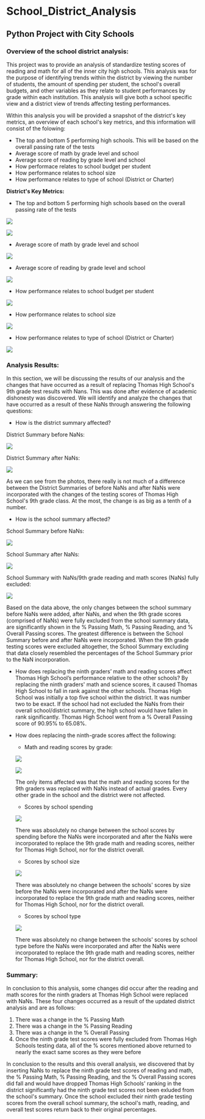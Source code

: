 # School_District_Analysis
## Python Project with City Schools

### Overview of the school district analysis: 
This project was to  provide an analysis of standardize testing scores of reading and math for all of the inner city high schools. This analysis was for the purpose of identifying trends within the district by viewing the number of students, the amount of spending per student, the school's overall budgets, and other variables as they relate to student performances by grade within each institution. This analysis will give both a school specific view and a district view of trends affecting testing performances. 

Within this analysis you will be provided a snapshot of the district's key metrics, an overview of each school's key metrics, and this information will consist of the folowing:

  - The top and bottom 5 performing high schools. This will be based on the overall passing rate of the tests
  - Average score of math by grade level and school
  - Average score of reading by grade level and school
  - How performace relates to school budget per student
  - How performance relates to school size
  - How performance relates to type of school (District or Charter)


**District's Key Metrics:**

- The top and bottom 5 performing high schools based on the overall passing rate of the tests

![](Photos/Top_schools_overall_pass.png)

![](Photos/Bottom_schools_overall_pass.png)


- Average score of math by grade level and school

![](Photos/Avg_math_by_grade.png)


- Average score of reading by grade level and school

![](Photos/Avg_reading_by_grade.png)


- How performance relates to school budget per student
 
![](Photos/Performance_budget_student.png)


- How performance relates to school size

![](Photos/Performance_school_size.png)


- How performance relates to type of school (District or Charter)

![](Photos/Performance_school_type.png)


### Analysis Results:
In this section, we will be discussing the results of our analysis and the changes that have occurred as a result of replacing Thomas High School's 9th grade test results with Nans. This was done after evidence of academic dishonesty was discovered. We will identify and analyze the changes that have occurred as a result of these NaNs through answering the following questions:

- How is the district summary affected?

District Summary before NaNs:
 
![](Photos/District_Summary_Digits.png)

 
District Summary after NaNs:

![](Photos/District_Summary_NaNs.png)


As we can see from the photos, there really is not much of a difference between the District Summaries of before NaNs and after NaNs were incorporated with the changes of the testing scores of Thomas High School's 9th grade class. At the most, the change is as big as a tenth of a number. 


- How is the school summary affected?

School Summary before NaNs:

![](Photos/School_Summary_Digits.png)


School Summary after NaNs:

![](Photos/School_Summary_NaNs.png)
 
  
School Summary with NaNs/9th grade reading and math scores (NaNs) fully excluded:

![](Photos/School_Summary_NaNs_excluded.png)


Based on the data above, the only changes between the school summary before NaNs were added, after NaNs, and when the 9th grade scores (comprised of NaNs) were fully excluded from the school summary data, are significantly shown in the % Passing Math, % Passing Reading, and % Overall Passing scores. The greatest difference is between the School Summary before and after NaNs were incorporated. When the 9th grade testing scores were excluded altogether, the School Summary excluding that data closely resembled the percentages of the School Summary prior to the NaN incorporation. 


- How does replacing the ninth graders’ math and reading scores affect Thomas High School’s performance relative to the other schools?
By replacing the ninth graders' math and science scores, it caused Thomas High School to fall in rank against the other schools. Thomas High School was initially a top five school within the district. It was number two to be exact. If the school had not excluded the NaNs from their overall school/district summary, the high school would have fallen in rank significantly. Thomas High School went from a % Overall Passing score of 90.95% to 65.08%.

- How does replacing the ninth-grade scores affect the following:

  - Math and reading scores by grade:

  ![](Photos/Avg_math_by_grade_NaNs.png)

  ![](Photos/Avg_reading_by_grade_NaNs.png)

  The only items affected was that the math and reading scores for the 9th graders was replaced with NaNs instead of actual grades. Every other grade in the school and the district were not affected.


  - Scores by school spending

  ![](Photos/Performance_budget_student_NaNs.png)

  There was absolutely no change between the school scores by spending before the NaNs were incorporated and after the NaNs were incorporated to replace the 9th grade math and reading scores, neither for Thomas High School, nor for the district overall.


  - Scores by school size

  ![](Photos/Performance_school_size_NaNs.png)
  
  There was absolutely no change between the schools' scores by size before the NaNs were incorporated and after the NaNs were incorporated to replace the 9th grade math and reading scores, neither for Thomas High School, nor for the district overall.


  - Scores by school type
  
  ![](Photos/Performance_school_type_NaNs.png)
  
  There was absolutely no change between the schools' scores by school type before the NaNs were incorporated and after the NaNs were incorporated to replace the 9th grade math and reading scores, neither for Thomas High School, nor for the district overall.


### Summary:
In conclusion to this analysis, some changes did occur after the reading and math scores for the ninth graders at Thomas High School were replaced with NaNs. These four changes occurred as a result of the updated district analysis and are as follows:

  1. There was a change in the % Passing Math
  2. There was a change in the % Passing Reading
  3. There was a change in the % Overall Passing
  4. Once the ninth grade test scores were fully excluded from Thomas High Schools testing data, all of the % scores mentioned above returned to nearly the exact same scores as they were before
  
In conclusion to the results and this overall analysis, we discovered that by inserting NaNs to replace the ninth grade test scores of reading and math, the % Passing Math, % Passing Reading, and the % Overall Passing scores did fall and would have dropped Thomas High Schools' ranking in the district significantly had the ninth grade test scores not been exluded from the school's summary. Once the school excluded their ninth grade testing scores from the overall school summary, the school's math, reading, and overall test scores return back to their original percentages. 
